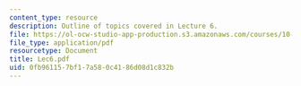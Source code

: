 ```yaml
---
content_type: resource
description: Outline of topics covered in Lecture 6.
file: https://ol-ocw-studio-app-production.s3.amazonaws.com/courses/10-675j-computational-quantum-mechanics-of-molecular-and-extended-systems-fall-2004/0fb961157bf17a580c4186d08d1c832b_Lec6.pdf
file_type: application/pdf
resourcetype: Document
title: Lec6.pdf
uid: 0fb96115-7bf1-7a58-0c41-86d08d1c832b
---
```

